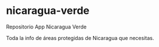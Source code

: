 # nicaragua-verde
Repositorio App Nicaragua Verde

Toda la info de áreas protegidas de Nicaragua que necesitas.
